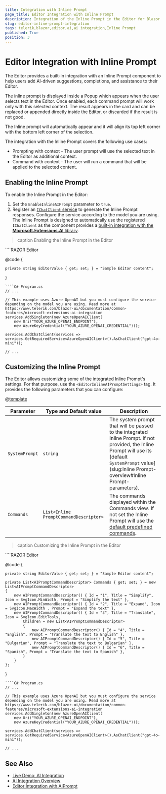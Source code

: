 ```yaml
---
title: Integration with Inline Prompt
page_title: Editor Integration with Inline Prompt
description: Integration of the Inline Prompt in the Editor for Blazor.
slug: editor-inline-prompt-integration
tags: telerik,blazor,editor,ai,ai integration,Inline Prompt
published: True
position: 3
---
```


# Editor Integration with Inline Prompt

The Editor provides a built-in integration with an Inline Prompt component to help users add AI-driven suggestions, completions, and assistance to their Editor.

The inline prompt is displayed inside a Popup which appears when the user selects text in the Editor. Once enabled, each command prompt will work only with this selected context. The result appears in the card and can be replaced or appended directly inside the Editor, or discarded if the result is not good.

The Inline prompt will automatically appear and it will align its top left corner with the bottom left corner of the selection.

The integration with the Inline Prompt covers the following use cases:

* Prompting with context - The user prompt will use the selected text in the Editor as additional context.
* Command with context - The user will run a command that will be applied to the selected content.

## Enabling the Inline Prompt

To enable the Inline Prompt in the Editor:

1. Set the `EnableInlineAIPrompt` parameter to `true`.
1. Register an [`IChatClient` service](https://learn.microsoft.com/en-us/dotnet/api/microsoft.extensions.ai.ichatclient?view=net-9.0-pp) to generate the Inline Prompt responses. Configure the service according to the model you are using. The Inline Prompt is designed to automatically use the registered `IChatClient` as the component provides a [built-in integration with the **Microsoft.Extensions.AI** library](slug:common-features-microsoft-extensions-ai-integration).

>caption Enabling the Inline Prompt in the Editor

<div class="skip-repl"></div>
````RAZOR Editor
<TelerikEditor @bind-Value="@EditorValue"
               EnableInlineAIPrompt="true"
               Height="400px">
</TelerikEditor>

@code {

    private string EditorValue { get; set; } = "Sample Editor content";

}
````
````C# Program.cs
// ...

// This example uses Azure OpenAI but you must configure the service depending on the model you are using. Read more at https://www.telerik.com/blazor-ui/documentation/common-features/microsoft-extensions-ai-integration
services.AddSingleton(new AzureOpenAIClient(
    new Uri("YOUR_AZURE_OPENAI_ENDPOINT"),
    new AzureKeyCredential("YOUR_AZURE_OPENAI_CREDENTIAL")));

services.AddChatClient(services => services.GetRequiredService<AzureOpenAIClient>().AsChatClient("gpt-4o-mini"));

// ...
````

## Customizing the Inline Prompt

The Editor allows customizing some of the integrated Inline Prompt's settings. For that purpose, use the `<EditorInlineAIPromptSettings>` tag. It provides the following parameters that you can configure:

@[template](/_contentTemplates/common/parameters-table-styles.md#table-layout)

| Parameter | Type and Default value | Description |
|-----------|------------------------|-------------|
| `SystemPrompt`  | `string` | The system prompt that will be passed to the integrated Inline Prompt. If not provided, the Inline Prompt will use its [default `SystemPrompt` value](slug:Inline Prompt-overview#Inline Prompt-parameters). |
| `Commands` | `List<Inline PromptCommandDescriptor>` | The commands displayed within the Commands view. If not set the Inline Prompt will use the [default predefined commands](slug:editor-ai-integration-overview#ai-integration-capabilities). |

>caption Customizing the Inline Prompt in the Editor

<div class="skip-repl"></div>
````RAZOR Editor
<TelerikEditor @bind-Value="@EditorValue"
               EnableInlineAIPrompt="true"
               Height="400px">
    <EditorSettings>
        <EditorInlineAIPromptSettings Commands="@Commands"></EditorInlineAIPromptSettings>
    </EditorSettings>
</TelerikEditor>

@code {

    private string EditorValue { get; set; } = "Sample Editor content";

    private List<AIPromptCommandDescriptor> Commands { get; set; } = new List<AIPromptCommandDescriptor>
    {
        new AIPromptCommandDescriptor() { Id = "1", Title = "Simplify", Icon = SvgIcon.MinWidth, Prompt = "Simplify the text" },
        new AIPromptCommandDescriptor() { Id = "2", Title = "Expand", Icon = SvgIcon.MaxWidth , Prompt = "Expand the text" },
        new AIPromptCommandDescriptor() { Id = "3", Title = "Translate", Icon = SvgIcon.EditTools,
            Children = new List<AIPromptCommandDescriptor>
            {
                new AIPromptCommandDescriptor() { Id = "4", Title = "English", Prompt = "Translate the text to English" },
                new AIPromptCommandDescriptor() { Id = "5", Title = "Bulgarian", Prompt = "Translate the text to Bulgarian" },
                new AIPromptCommandDescriptor() { Id = "6", Title = "Spanish", Prompt = "Translate the text to Spanish" },
            }
        }
    };
}
````
````C# Program.cs
// ...

// This example uses Azure OpenAI but you must configure the service depending on the model you are using. Read more at https://www.telerik.com/blazor-ui/documentation/common-features/microsoft-extensions-ai-integration
services.AddSingleton(new AzureOpenAIClient(
    new Uri("YOUR_AZURE_OPENAI_ENDPOINT"),
    new AzureKeyCredential("YOUR_AZURE_OPENAI_CREDENTIAL")));

services.AddChatClient(services => services.GetRequiredService<AzureOpenAIClient>().AsChatClient("gpt-4o-mini"));

// ...
````

## See Also

* [Live Demo: AI Integration](https://demos.telerik.com/blazor-ui/editor/ai-integration)
* [AI Integration Overview](slug:editor-ai-integration-overview)
* [Editor Integration with AIPrompt](slug:editor-aiprompt-integration)
